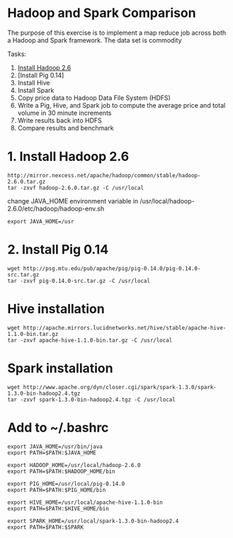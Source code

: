 # Hadoop and Spark Comparison

The purpose of this exercise is to implement a map reduce job across both a Hadoop and Spark framework. The data set is commodity 

Tasks:
1. [Install Hadoop 2.6](README.md#1-install-hadoop)
2. [Install Pig 0.14]
3. Install Hive
4. Install Spark
5. Copy price data to Hadoop Data File System (HDFS)
6. Write a Pig, Hive, and Spark job to compute the average price and total volume in 30 minute increments
7. Write results back into HDFS
8. Compare results and benchmark

# 1. Install Hadoop 2.6
```
http://mirror.nexcess.net/apache/hadoop/common/stable/hadoop-2.6.0.tar.gz 
tar -zxvf hadoop-2.6.0.tar.gz -C /usr/local
```
change JAVA_HOME environment variable in /usr/local/hadoop-2.6.0/etc/hadoop/hadoop-env.sh
```
export JAVA_HOME=/usr
```
# 2. Install Pig 0.14
```
wget http://psg.mtu.edu/pub/apache/pig/pig-0.14.0/pig-0.14.0-src.tar.gz 
tar -zxvf pig-0.14.0-src.tar.gz -C /usr/local
```
# Hive installation
```
wget http://apache.mirrors.lucidnetworks.net/hive/stable/apache-hive-1.1.0-bin.tar.gz
tar -zxvf apache-hive-1.1.0-bin.tar.gz -C /usr/local
```
# Spark installation
```
wget http://www.apache.org/dyn/closer.cgi/spark/spark-1.3.0/spark-1.3.0-bin-hadoop2.4.tgz
tar -zxvf spark-1.3.0-bin-hadoop2.4.tgz -C /usr/local
```

# Add to ~/.bashrc
```
export JAVA_HOME=/usr/bin/java
export PATH=$PATH:$JAVA_HOME

export HADOOP_HOME=/usr/local/hadoop-2.6.0
export PATH=$PATH:$HADOOP_HOME/bin

export PIG_HOME=/usr/local/pig-0.14.0
export PATH=$PATH:$PIG_HOME/bin

export HIVE_HOME=/usr/local/apache-hive-1.1.0-bin
export PATH=$PATH:$HIVE_HOME/bin

export SPARK_HOME=/usr/local/spark-1.3.0-bin-hadoop2.4
export PATH=$PATH:$SPARK
```
